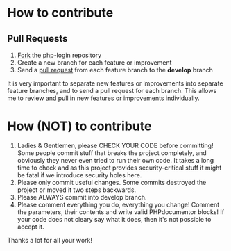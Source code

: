 # How to contribute

## Pull Requests

1. [Fork](https://help.github.com/articles/fork-a-repo) the php-login repository
2. Create a new branch for each feature or improvement
3. Send a [pull request](https://help.github.com/articles/fork-a-repo#pull-requests) from each feature branch to the **develop** branch

It is very important to separate new features or improvements into separate feature branches, and to send a
pull request for each branch. This allows me to review and pull in new features or improvements individually.

# How (NOT) to contribute

1. Ladies & Gentlemen, please CHECK YOUR CODE before committing! Some people commit stuff that breaks
the project completely, and obviously they never even tried to run their own code. It takes a long time to check
and as this project provides security-critical stuff it might be fatal if we introduce security holes here.
2. Please only commit useful changes. Some commits destroyed the project or moved it two steps backwards.
3. Please ALWAYS commit into develop branch.
4. Please comment everything you do, everything you change! Comment the parameters, their contents and write
valid PHPdocumentor blocks! If your code does not cleary say what it does, then it's not possible to accept it.

Thanks a lot for all your work!
